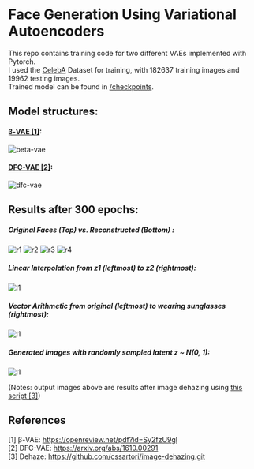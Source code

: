 # Face Generation Using Variational Autoencoders
This repo contains training code for two different VAEs implemented with Pytorch. <br />
I used the [CelebA](http://mmlab.ie.cuhk.edu.hk/projects/CelebA.html) Dataset for training, with 182637 training images and 19962 testing images. <br />
Trained model can be found in [/checkpoints](/checkpoints).

## Model structures:

#### [β-VAE [1]](https://openreview.net/pdf?id=Sy2fzU9gl):
![beta-vae](arts/beta-vae.png)

#### [DFC-VAE [2]](https://arxiv.org/abs/1610.00291):
![dfc-vae](arts/dfc-vae.png)


## Results after 300 epochs:

##### Original Faces (Top) vs. Reconstructed (Bottom) :
![r1](arts/297-dh.png) ![r2](arts/301-dh.png)
![r3](arts/302-dh.png) ![r4](arts/303-dh.png)

##### Linear Interpolation from z1 (leftmost) to z2 (rightmost):
![l1](arts/interpolate-dh.png)

##### Vector Arithmetic from original (leftmost) to wearing sunglasses (rightmost):
![l1](arts/arithmetic-dfc2-dh.png)

##### Generated Images with randomly sampled latent z ~ N(0, 1):
![l1](arts/dfc-300-dh.png)

(Notes: output images above are results after image dehazing using [this script [3]](https://github.com/cssartori/image-dehazing.git))

## References
[1] β-VAE: https://openreview.net/pdf?id=Sy2fzU9gl <br />
[2] DFC-VAE: https://arxiv.org/abs/1610.00291 <br />
[3] Dehaze: https://github.com/cssartori/image-dehazing.git
